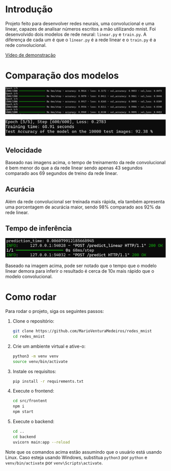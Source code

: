 # Introdução

Projeto feito para desenvolver redes neurais, uma convolucional e uma linear, capazes de analisar números escritos a mão utilizando mnist. Foi desenvolvido dois modelos de rede neural: `linear.py` e `train.py`. A diferença de cada um é que o `linear.py` é a rede linear e o `train.py` é a rede convolucional.

[Vídeo de demonstração](https://youtu.be/5XX2pkfhfxo)

# Comparação dos modelos

![tempo rede convolucional](./imagens/results_conv.png)

![tempo rede linear](./imagens/results_torch.png)

## Velocidade

Baseado nas imagens acima, o tempo de treinamento da rede convolucional é bem menor do que a da rede linear sendo apenas 43 segundos comparado aos 69 segundos de treino da rede linear.

## Acurácia

Além da rede convolucional ser treinada mais rápida, ela também apresenta uma porcentagem de acurácia maior, sendo 98% comparado aos 92% da rede linear.

## Tempo de inferência

![tempo de inferência](./imagens/time_comparrison.png)

Baseado na imagem acima, pode ser notado que o tempo que o modelo linear demora para inferir o resultado é cerca de 10x mais rápido que o modelo convolucional.

# Como rodar

Para rodar o projeto, siga os seguintes passos:

1. Clone o repositório:
    ```bash
    git clone https://github.com/MarioVenturaMedeiros/redes_mnist
    cd redes_mnist
    ```

2. Crie um ambiente virtual e ative-o:
    ```bash
    python3 -m venv venv
    source venv/bin/activate
    ```

3. Instale os requisitos:
    ```bash
    pip install -r requirements.txt
    ```

4. Execute o frontend:
    ```bash
    cd src/frontent
    npm i
    npm start
    ```

5. Execute o backend:
    ```bash
    cd ..
    cd backend
    uvicorn main:app --reload
    ```

Note que os comandos acima estão assumindo que o usuário está usando Linux. Caso esteja usando Windows, substitua `python3` por `python` e `venv/bin/activate` por `venv\Scripts\activate`.